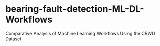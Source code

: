 # bearing-fault-detection-ML-DL-Workflows
Comparative Analysis of Machine Learning Workflows Using the CRWU Dataset
